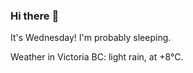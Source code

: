 ### Hi there :wave:

It's Wednesday! I'm probably sleeping.

Weather in Victoria BC: light rain, at +8°C.
